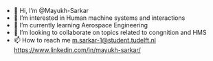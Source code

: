 - 👋 Hi, I’m @Mayukh-Sarkar
- 👀 I’m interested in Human machine systems and interactions
- 🌱 I’m currently learning Aerospace Engineering
- 💞️ I’m looking to collaborate on topics related to congnition and HMS
- 📫 How to reach me m.sarkar-1@student.tudelft.nl  https://www.linkedin.com/in/mayukh-sarkar/

<!---
Mayukh-Sarkar/Mayukh-Sarkar is a ✨ special ✨ repository because its `README.md` (this file) appears on your GitHub profile.
You can click the Preview link to take a look at your changes.
--->
